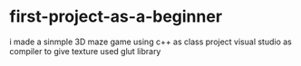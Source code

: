 # first-project-as-a-beginner
i made a sinmple 3D maze game using c++ as class project
 visual studio as compiler 
 to give texture used glut library
